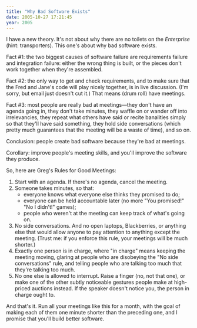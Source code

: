 ```yaml
---
title: "Why Bad Software Exists"
date: 2005-10-27 17:21:45
year: 2005
---
```

I have a new theory.  It's not about why there are no toilets on the <em>Enterprise</em> (hint: transporters).  This one's about why bad software exists.

Fact #1: the two biggest causes of software failure are requirements failure and integration failure: either the wrong thing is built, or the pieces don't work together when they're assembled.

Fact #2: the only way to get and check requirements, and to make sure that the Fred and Jane's code will play nicely together, is in live discussion.  (I'm sorry, but email just doesn't cut it.)  That means (drum roll) have meetings.

Fact #3: most people are really bad at meetings—they don't have an agenda going in, they don't take minutes, they waffle on or wander off into irrelevancies, they repeat what others have said or recite banalities simply so that they'll have said something, they hold side conversations (which pretty much guarantees that the meeting will be a waste of time), and so on.

Conclusion: people create bad software because they're bad at meetings.

Corollary: improve people's meeting skills, and you'll improve the software they produce.

So, here are Greg's Rules for Good Meetings:
<ol>
	<li>Start with an agenda.  If there's no agenda, cancel the meeting.</li>
	<li>Someone takes minutes, so that:
<ul>
	<li>everyone knows what everyone else thinks they promised to do;</li>
	<li>everyone can be held accountable later (no more "You promised!" "No I didn't!" games);</li>
	<li>people who weren't at the meeting can keep track of what's going on.</li>
</ul>
</li>
	<li>No side conversations.  And no open laptops, Blackberries, or anything else that would allow anyone to pay attention to anything except the meeting.  (Trust me: if you enforce this rule, your meetings will be much shorter.)</li>
	<li>Exactly one person is in charge, where "in charge" means keeping the meeting moving, glaring at people who are disobeying the "No side conversations" rule, and telling people who are talking too much that they're talking too much.</li>
	<li>No one else is allowed to interrupt.  Raise a finger (no, not that one), or make one of the other subtly noticeable gestures people make at high-priced auctions instead.  If the speaker doesn't notice you, the person in charge ought to.</li>
</ol>
And that's it.  Run all your meetings like this for a month, with the goal of making each of them one minute shorter than the preceding one, and I promise that you'll build better software.
